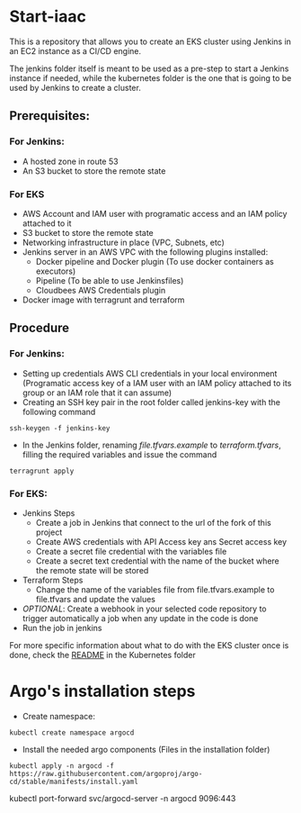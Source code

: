 # Start-iaac

This is a repository that allows you to create an EKS cluster using Jenkins in an EC2 instance as a CI/CD engine.

The jenkins folder itself is meant to be used as a pre-step to start a Jenkins instance if needed, while the kubernetes folder is the one that is going to be used by Jenkins to create a cluster.

## Prerequisites:

### For Jenkins:
- A hosted zone in route 53
- An S3 bucket to store the remote state

### For EKS
- AWS Account and IAM user with programatic access and an IAM policy attached to it
- S3 bucket to store the remote state
- Networking infrastructure in place (VPC, Subnets, etc)
- Jenkins server in an AWS VPC with the following plugins installed:
    - Docker pipeline and Docker plugin (To use docker containers as executors)
    - Pipeline (To be able to use Jenkinsfiles)
    - Cloudbees AWS Credentials plugin
- Docker image with terragrunt and terraform

## Procedure

### For Jenkins:
- Setting up credentials AWS CLI credentials in your local environment (Programatic access key of a IAM user with an IAM policy attached to its group or an IAM role that it can assume)
- Creating an SSH key pair in the root folder called jenkins-key with the following command
```
ssh-keygen -f jenkins-key
```
- In the Jenkins folder, renaming _file.tfvars.example_ to _terraform.tfvars_, filling the required variables and issue the command 
```
terragrunt apply
``` 

### For EKS:
- Jenkins Steps
    - Create a job in Jenkins that connect to  the url of the fork of this project
    - Create AWS credentials with API Access key ans Secret access key
    - Create a secret file credential with the variables file
    - Create a secret text credential with the name of the bucket where the remote state will be stored
- Terraform Steps
    - Change the name of the variables file from file.tfvars.example to file.tfvars and update the values
- _OPTIONAL_: Create a webhook in your selected code repository to trigger automatically a job when any update in the code is done
- Run the job in jenkins

For more specific information about what to do with the EKS cluster once is done, check the [README](kubernetes/README.md) in the Kubernetes folder

# Argo's installation steps

- Create namespace:
```
kubectl create namespace argocd
```

- Install the needed argo components (Files in the installation folder)
```
kubectl apply -n argocd -f https://raw.githubusercontent.com/argoproj/argo-cd/stable/manifests/install.yaml
```

kubectl port-forward svc/argocd-server -n argocd 9096:443